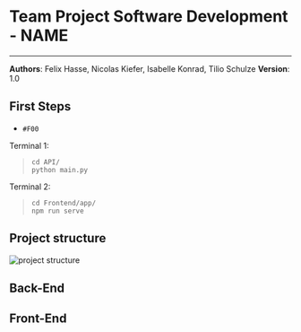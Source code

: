 # Team Project Software Development - NAME

---

**Authors**: Felix Hasse, Nicolas Kiefer, Isabelle Konrad, Tilio Schulze
**Version**: 1.0

## First Steps

- `#F00`

Terminal 1:
> `cd API/` \
> `python main.py`

Terminal 2:
> `cd Frontend/app/` \
> `npm run serve`

## Project structure

![project structure](/uploads/47aa8caab144de1185aaf9e9fa3f06b5/image.png)

## Back-End

## Front-End

